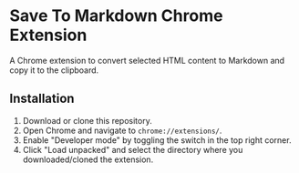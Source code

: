 # Save To Markdown Chrome Extension

A Chrome extension to convert selected HTML content to Markdown and copy it to the clipboard.

## Installation

1.  Download or clone this repository.
2.  Open Chrome and navigate to `chrome://extensions/`.
3.  Enable "Developer mode" by toggling the switch in the top right corner.
4.  Click "Load unpacked" and select the directory where you downloaded/cloned the extension.
